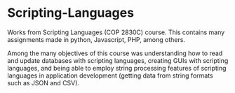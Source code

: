 # Scripting-Languages
Works from Scripting Languages (COP 2830C) course.
This contains many assignments made in python, Javascript, PHP, among others. 

Among the many objectives of this course was understanding how to read and update databases with scripting languages, creating GUIs with scripting languages, and being able to employ string processing features of scripting languages in application development (getting data from string formats such as JSON and CSV).
